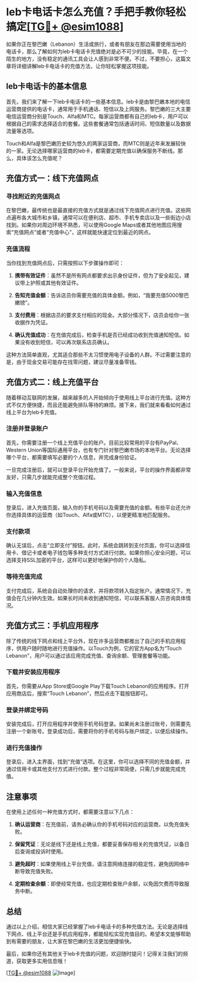 # leb卡电话卡怎么充值？手把手教你轻松搞定[[TG💪+ @esim1088](https://t.me/s/esim1088)]

如果你正在黎巴嫩（Lebanon）生活或旅行，或者有朋友在那边需要使用当地的电话卡，那么了解如何为leb卡电话卡充值绝对是必不可少的技能。毕竟，在一个陌生的地方，没有稳定的通讯工具会让人感到非常不便。不过，不要担心，这篇文章将详细讲解leb卡电话卡的充值方法，让你轻松掌握这项技能。

## leb卡电话卡的基本信息

首先，我们来了解一下leb卡电话卡的一些基本信息。leb卡是由黎巴嫩本地的电信运营商提供的电话卡，通常用于手机通话、短信以及上网服务。黎巴嫩的三大主要电信运营商分别是Touch、Alfa和MTC。每家运营商都有自己的leb卡，用户可以根据自己的需求选择适合的套餐。这些套餐通常包括通话时间、短信数量以及数据流量等选项。

Touch和Alfa是黎巴嫩历史较为悠久的两家运营商，而MTC则是近年来发展较快的一家。无论选择哪家运营商的leb卡，都需要定期充值以确保服务不断线。那么，具体该怎么充值呢？

## 充值方式一：线下充值网点

### 寻找附近的充值网点

在黎巴嫩，最传统也是最直接的充值方式就是通过线下充值网点进行充值。这些网点遍布各大城市和乡镇，通常可以在便利店、超市、手机专卖店以及一些街边小店找到。如果你对周边环境不熟悉，可以使用Google Maps或者其他地图应用搜索“充值网点”或者“充值中心”，这样就能快速定位到最近的网点。

### 充值流程

当你找到充值网点后，只需按照以下步骤操作即可：

1. **携带有效证件**：虽然不是所有网点都要求出示身份证件，但为了安全起见，建议带上护照或其他有效证件。
   
2. **告知充值金额**：告诉店员你需要充值的具体金额。例如，“我要充值5000黎巴嫩镑”。

3. **支付费用**：根据店员的要求支付相应的现金。大部分情况下，店员会给你一张收据作为凭证。

4. **确认充值成功**：在充值完成后，检查手机是否已经成功收到充值通知短信。如果没有收到短信，可以再次联系店员确认。

这种方法简单直观，尤其适合那些不太习惯使用电子设备的人群。不过需要注意的是，由于现金交易可能存在找零问题，建议尽量准备零钱。

## 充值方式二：线上充值平台

随着移动互联网的发展，越来越多的人开始倾向于使用线上平台进行充值。这种方式不仅方便快捷，而且还能避免排队等待的麻烦。接下来，我们就来看看如何通过线上平台为leb卡充值。

### 注册并登录账户

首先，你需要注册一个线上充值平台的账户。目前比较常用的平台有PayPal、Western Union等国际通用平台，也有专门针对黎巴嫩市场的本地平台。无论选择哪个平台，都需要填写必要的个人信息，并完成身份验证。

一旦完成注册后，就可以登录平台开始充值了。一般来说，平台的操作界面都非常友好，只需几步就能完成整个充值过程。

### 输入充值信息

登录后，进入充值页面，输入你的手机号码以及需要充值的金额。有些平台还允许你选择具体的运营商（如Touch、Alfa或MTC），以便更精准地匹配服务。

### 支付款项

确认无误后，点击“立即支付”按钮。此时，系统会跳转到支付页面，你可以选择信用卡、借记卡或者电子钱包等多种支付方式进行付款。如果你担心安全问题，可以选择支持SSL加密的平台，这样可以更好地保护你的个人隐私。

### 等待充值完成

支付完成后，系统会自动处理你的请求，并将款项转入指定账户。通常情况下，充值会在几分钟内生效。如果长时间未收到通知短信，可以联系客服人员咨询具体情况。

## 充值方式三：手机应用程序

除了传统的线下网点和线上平台外，现在许多运营商都推出了自己的手机应用程序，供用户随时随地进行充值操作。以Touch为例，它的官方App名为“Touch Lebanon”，用户可以通过该应用完成充值、查询余额、管理套餐等功能。

### 下载并安装应用程序

首先，你需要从App Store或Google Play下载Touch Lebanon的应用程序。打开应用商店后，搜索“Touch Lebanon”，然后点击下载按钮即可。

### 登录并绑定号码

安装完成后，打开应用程序并使用手机号码登录。如果尚未注册过账号，则需要先注册一个新账号。登录成功后，需要将你的手机号码与账户绑定，以便后续操作。

### 进行充值操作

登录后，进入主界面，找到“充值”选项。在这里，你可以选择不同的充值金额，并通过信用卡或其他支付方式进行付款。整个过程非常简便，只需几步就能完成充值。

## 注意事项

在使用上述任何一种充值方式时，都需要注意以下几点：

1. **确认运营商**：在充值前，请务必确认你的手机号码对应的运营商，以免充值失败。
   
2. **保留凭证**：无论是线下还是线上充值，都要妥善保存相关的充值凭证，以备日后查询或投诉时使用。

3. **避免超时**：如果使用线上平台充值，请注意网络连接的稳定性，避免因网络中断导致充值失败。

4. **定期检查余额**：即使经常充值，也应定期检查账户余额，以免因欠费而导致服务中断。

## 总结

通过以上介绍，相信大家已经掌握了leb卡电话卡的多种充值方法。无论是选择线下网点、线上平台还是手机应用程序，都能轻松实现充值目的。希望本文能够帮助到有需要的朋友，让大家在黎巴嫩的生活更加便捷愉快。

最后，如果你还有其他关于leb卡充值的问题，欢迎随时提问！记得关注我们的频道，获取更多实用信息哦！

[[TG💪+ @esim1088](https://t.me/s/esim1088) ![Image](https://i.postimg.cc/4NQfJmqS/Snipaste-2025-05-13-00-14-12.png)]